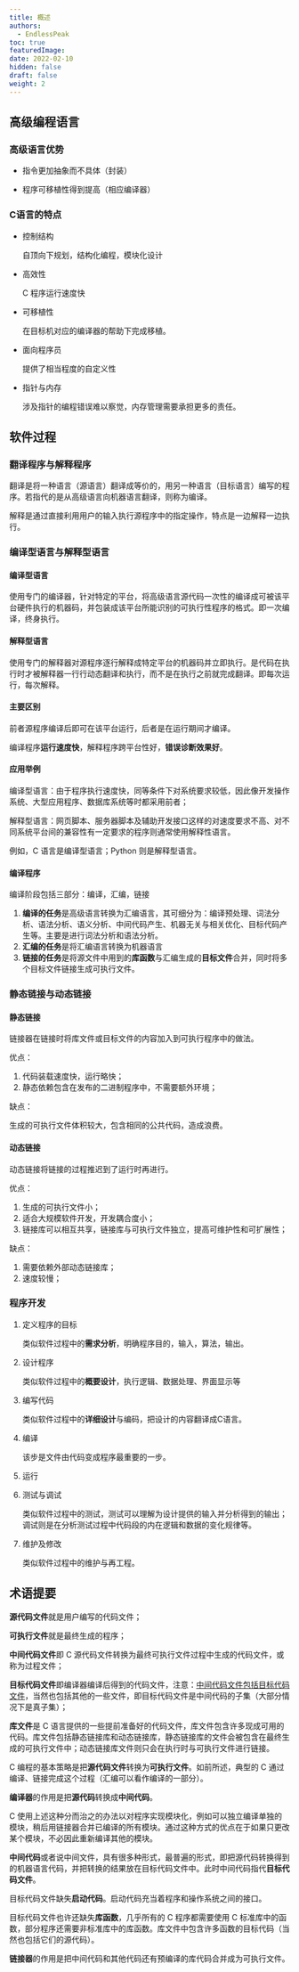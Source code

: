 ```yaml
---
title: 概述
authors:
  - EndlessPeak
toc: true
featuredImage: 
date: 2022-02-10
hidden: false
draft: false
weight: 2
---
```


## 高级编程语言

### 高级语言优势

- 指令更加抽象而不具体（封装）

- 程序可移植性得到提高（相应编译器）


### C语言的特点

- 控制结构

  自顶向下规划，结构化编程，模块化设计

- 高效性

  C 程序运行速度快

- 可移植性

  在目标机对应的编译器的帮助下完成移植。

- 面向程序员

  提供了相当程度的自定义性

- 指针与内存

  涉及指针的编程错误难以察觉，内存管理需要承担更多的责任。

## 软件过程

### 翻译程序与解释程序

翻译是将一种语言（源语言）翻译成等价的，用另一种语言（目标语言）编写的程序。若指代的是从高级语言向机器语言翻译，则称为编译。

解释是通过直接利用用户的输入执行源程序中的指定操作，特点是一边解释一边执行。

### 编译型语言与解释型语言

#### 编译型语言

使用专门的编译器，针对特定的平台，将高级语言源代码一次性的编译成可被该平台硬件执行的机器码，并包装成该平台所能识别的可执行性程序的格式。即一次编译，终身执行。

#### 解释型语言

使用专门的解释器对源程序逐行解释成特定平台的机器码并立即执行。是代码在执行时才被解释器一行行动态翻译和执行，而不是在执行之前就完成翻译。即每次运行，每次解释。

#### 主要区别

前者源程序编译后即可在该平台运行，后者是在运行期间才编译。

编译程序**运行速度快**，解释程序跨平台性好，**错误诊断效果好**。

#### 应用举例

编译型语言：由于程序执行速度快，同等条件下对系统要求较低，因此像开发操作系统、大型应用程序、数据库系统等时都采用前者；

解释型语言：网页脚本、服务器脚本及辅助开发接口这样的对速度要求不高、对不同系统平台间的兼容性有一定要求的程序则通常使用解释性语言。

例如，C 语言是编译型语言；Python 则是解释型语言。

#### 编译程序

编译阶段包括三部分：编译，汇编，链接

1. **编译的任务**是高级语言转换为汇编语言，其可细分为：编译预处理、词法分析、语法分析、语义分析、中间代码产生、机器无关与相关优化、目标代码产生等。主要是进行词法分析和语法分析。
2. **汇编的任务**是将汇编语言转换为机器语言
3. **链接的任务**是将源文件中用到的**库函数**与汇编生成的**目标文件**合并，同时将多个目标文件链接生成可执行文件。

### 静态链接与动态链接

#### 静态链接

链接器在链接时将库文件或目标文件的内容加入到可执行程序中的做法。

优点：

1. 代码装载速度快，运行略快；
2. 静态依赖包含在发布的二进制程序中，不需要额外环境；

缺点：

生成的可执行文件体积较大，包含相同的公共代码，造成浪费。

#### 动态链接

动态链接将链接的过程推迟到了运行时再进行。

优点：

1. 生成的可执行文件小；
2. 适合大规模软件开发，开发耦合度小；
3. 链接库可以相互共享，链接库与可执行文件独立，提高可维护性和可扩展性；

缺点：

1. 需要依赖外部动态链接库；
2. 速度较慢；

### 程序开发

1. 定义程序的目标

   类似软件过程中的**需求分析**，明确程序目的，输入，算法，输出。

2. 设计程序

   类似软件过程中的**概要设计**，执行逻辑、数据处理、界面显示等

3. 编写代码

   类似软件过程中的**详细设计**与编码，把设计的内容翻译成C语言。

4. 编译

   该步是文件由代码变成程序最重要的一步。

5. 运行

6. 测试与调试

   类似软件过程中的测试，测试可以理解为设计提供的输入并分析得到的输出；调试则是在分析测试过程中代码段的内在逻辑和数据的变化规律等。

7. 维护及修改

   类似软件过程中的维护与再工程。

## 术语提要

**源代码文件**就是用户编写的代码文件；

**可执行文件**就是最终生成的程序；

**中间代码文件**即 C 源代码文件转换为最终可执行文件过程中生成的代码文件，或称为过程文件；

**目标代码文件**即编译器编译后得到的代码文件，注意：<u>中间代码文件包括目标代码文件</u>，当然也包括其他的一些文件，即目标代码文件是中间代码的子集（大部分情况下是真子集）；

**库文件**是 C 语言提供的一些提前准备好的代码文件，库文件包含许多现成可用的代码。库文件包括静态链接库和动态链接库，静态链接库的文件会被包含在最终生成的可执行文件中；动态链接库文件则只会在执行时与可执行文件进行链接。

C 编程的基本策略是把**源代码文件**转换为**可执行文件**。如前所述，典型的 C 通过编译、链接完成这个过程（汇编可以看作编译的一部分）。

**编译器**的作用是把**源代码**转换成**中间代码**。

C 使用上述这种分而治之的办法以对程序实现模块化，例如可以独立编译单独的模块，稍后用链接器合并已编译的所有模块。通过这种方式的优点在于如果只更改某个模块，不必因此重新编译其他的模块。

**中间代码**或者说中间文件，具有很多种形式，最普遍的形式，即把源代码转换得到的机器语言代码，并把转换的结果放在目标代码文件中。此时中间代码指代**目标代码文件**。

目标代码文件缺失**启动代码**。启动代码充当着程序和操作系统之间的接口。

目标代码文件也许还缺失**库函数**，几乎所有的 C 程序都需要使用 C 标准库中的函数，部分程序还需要非标准库中的库函数。库文件中包含许多函数的目标代码（当然也包括它们的源代码）。

**链接器**的作用是把中间代码和其他代码还有预编译的库代码合并成为可执行文件。

